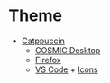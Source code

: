 # Theme

- [Catppuccin](https://catppuccin.com/)
    - [COSMIC Desktop](https://github.com/catppuccin/cosmic-desktop)
    - [Firefox](https://github.com/catppuccin/firefox)
    - [VS Code](https://github.com/catppuccin/vscode) + [Icons](https://github.com/catppuccin/vscode-icons)
